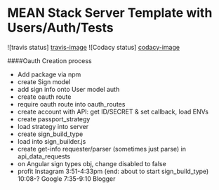 # MEAN Stack Server Template with Users/Auth/Tests

![travis status] [travis-image]
![Codacy status] [codacy-image]



####Oauth Creation process
  - Add package via npm
  - create Sign model
  - add sign info onto User model auth
  - create oauth route
  - require oauth route into oauth_routes
  - create account with API: get ID/SECRET & set callback, load ENVs
  - create passport_strategy
  - load strategy into server
  - create sign_build_type
  - load into sign_builder.js
  - create get-info requester/parser (sometimes just parse) in api_data_requests
  - on Angular sign types obj, change disabled to false
  - profit
Instagram
  3:51-4:33pm (end: about to start sign_build_type)
  10:08-?
Google
  7:35-9:10
Blogger



[travis-image]: https://travis-ci.org/clintonjnelson/node_server_template.png?branch=master
[travis-url  ]: https://travis-ci.org/clintonjnelson/node_server_template
[codacy-image]: https://www.codacy.com/project/badge/7d470f17de06415fbaf2f4ff87dc47d0
[codacy-url  ]: https://www.codacy.com/app/clintonjnelson/node_server_template
